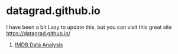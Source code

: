 # datagrad.github.io

I have been a bit Lazy to update this, but you can visit this great site https://datagrad.github.io/


1. [IMDB Data Analysis](https://datagrad.github.io/IMDB-Analysis-in-SQL/)
